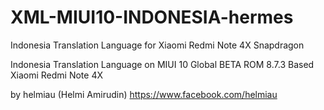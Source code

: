 # XML-MIUI10-INDONESIA-hermes
Indonesia Translation Language for Xiaomi Redmi Note 4X Snapdragon


Indonesia Translation Language 
on MIUI 10 Global BETA ROM 8.7.3 Based
Xiaomi Redmi Note 4X

by
helmiau
(Helmi Amirudin)
https://www.facebook.com/helmiau

